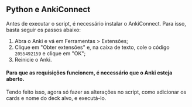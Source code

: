 ## Python e AnkiConnect

Antes de executar o script, é necessário instalar o AnkiConnect. Para isso, basta seguir os passos abaixo:

1. Abra o Anki e vá em Ferramentas > Extensões;
2. Clique em "Obter extensões" e, na caixa de texto, cole o código `2055492159` e clique em "OK";
3. Reinicie o Anki.

#### Para que as requisições funcionem, é necessário que o Anki esteja aberto.

Tendo feito isso, agora só fazer as alterações no script, como adicionar os cards e nome do deck alvo, e executá-lo.




